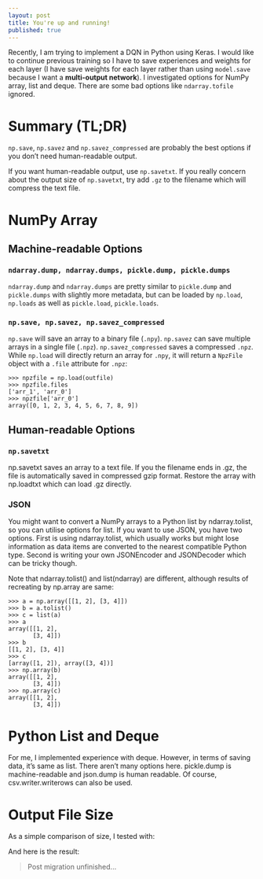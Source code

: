 ```yaml
---
layout: post
title: You're up and running!
published: true
---
```

Recently, I am trying to implement a DQN in Python using Keras. I would like to continue previous training so I have to save experiences and weights for each layer (I have save weights for each layer rather than using `model.save` because I want a **multi-output network**). I investigated options for NumPy array, list and deque. There are some bad options like `ndarray.tofile` ignored.

# Summary (TL;DR)
`np.save`, `np.savez` and `np.savez_compressed` are probably the best options if you don’t need human-readable output.

If you want human-readable output, use `np.savetxt`. If you really concern about the output size of `np.savetxt`, try add `.gz` to the filename which will compress the text file.

# NumPy Array
## Machine-readable Options
### ```ndarray.dump, ndarray.dumps, pickle.dump, pickle.dumps```
`ndarray.dump` and `ndarray.dumps` are pretty similar to `pickle.dump` and `pickle.dumps` with slightly more metadata, but can be loaded by `np.load`, `np.loads` as well as `pickle.load`, `pickle.loads`.
### ```np.save, np.savez, np.savez_compressed```
`np.save` will save an array to a binary file (`.npy`). `np.savez` can save multiple arrays in a single file (`.npz`). `np.savez_compressed` saves a compressed `.npz`. While `np.load` will directly return an array for `.npy`, it will return a `NpzFile` object with a `.file` attribute for `.npz`:
```
>>> npzfile = np.load(outfile)
>>> npzfile.files
['arr_1', 'arr_0']
>>> npzfile['arr_0']
array([0, 1, 2, 3, 4, 5, 6, 7, 8, 9])
```

## Human-readable Options
### ```np.savetxt```
np.savetxt saves an array to a text file. If you the filename ends in .gz, the file is automatically saved in compressed gzip format. Restore the array with np.loadtxt which can load .gz directly.
### JSON
You might want to convert a NumPy arrays to a Python list by ndarray.tolist, so you can utilise options for list. If you want to use JSON, you have two options. First is using ndarray.tolist, which usually works but might lose information as data items are converted to the nearest compatible Python type. Second is writing your own JSONEncoder and JSONDecoder which can be tricky though.

Note that ndarray.tolist() and list(ndarray) are different, although results of recreating by np.array are same:
```
>>> a = np.array([[1, 2], [3, 4]])
>>> b = a.tolist()
>>> c = list(a)
>>> a
array([[1, 2],
       [3, 4]])
>>> b
[[1, 2], [3, 4]]
>>> c
[array([1, 2]), array([3, 4])]
>>> np.array(b)
array([[1, 2],
       [3, 4]])
>>> np.array(c)
array([[1, 2],
       [3, 4]])
```
# Python List and Deque
For me, I implemented experience with deque. However, in terms of saving data, it’s same as list. There aren’t many options here. pickle.dump is machine-readable and json.dump is human readable. Of course, csv.writer.writerows can also be used.

# Output File Size
As a simple comparison of size, I tested with:


And here is the result:

> Post migration unfinished...